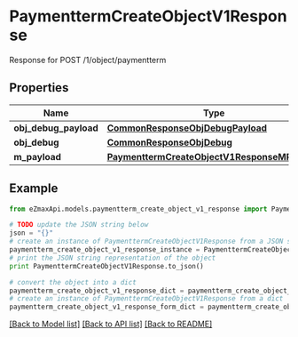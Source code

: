 # PaymenttermCreateObjectV1Response

Response for POST /1/object/paymentterm

## Properties
Name | Type | Description | Notes
------------ | ------------- | ------------- | -------------
**obj_debug_payload** | [**CommonResponseObjDebugPayload**](CommonResponseObjDebugPayload.md) |  | 
**obj_debug** | [**CommonResponseObjDebug**](CommonResponseObjDebug.md) |  | [optional] 
**m_payload** | [**PaymenttermCreateObjectV1ResponseMPayload**](PaymenttermCreateObjectV1ResponseMPayload.md) |  | 

## Example

```python
from eZmaxApi.models.paymentterm_create_object_v1_response import PaymenttermCreateObjectV1Response

# TODO update the JSON string below
json = "{}"
# create an instance of PaymenttermCreateObjectV1Response from a JSON string
paymentterm_create_object_v1_response_instance = PaymenttermCreateObjectV1Response.from_json(json)
# print the JSON string representation of the object
print PaymenttermCreateObjectV1Response.to_json()

# convert the object into a dict
paymentterm_create_object_v1_response_dict = paymentterm_create_object_v1_response_instance.to_dict()
# create an instance of PaymenttermCreateObjectV1Response from a dict
paymentterm_create_object_v1_response_form_dict = paymentterm_create_object_v1_response.from_dict(paymentterm_create_object_v1_response_dict)
```
[[Back to Model list]](../README.md#documentation-for-models) [[Back to API list]](../README.md#documentation-for-api-endpoints) [[Back to README]](../README.md)


